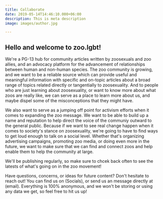 ```yaml
---
title: Collaborate
date: 2019-05-14T14:46:10.000+06:00
description: This is meta description
image: images/author.jpg

---
```

## **Hello and welcome to zoo.lgbt!** 

We're a PG-13 hub for community articles written by zoosexuals and zoo allies, and an advocacy platform for the advancement of relationships between human and non-human species. The zoo community is growing, and we want to be a reliable source which can provide useful and meaningful information with specific and on-topic articles about a broad range of topics related directly or tangentially to zoosexuality. And to people who are just learning about zoosexuality, or want to know more about what zoos are really like, we can serve as a place to learn more about us, and maybe dispel some of the misconceptions that they might have. 

We also want to serve as a jumping off point for activism efforts when it comes to expanding the zoo message. We want to be able to build up a name and reputation to help direct the voice of the communiy outward to the general public. Because if we want to see real change happen when it comes to society's stance on zoosexuality, we're going to have to find ways to get loud enough to talk on a social level. Whether that's organizing advertising campaigns, promoting zoo media, or doing even more in the future, we want to make sure that we can find and connect zoos and help enable them to help the community at large.

We'll be publishing regularly, so make sure to chcek back often to see the latests of what's going on in the zoo movement!

Have questions, concerns, or ideas for future content? Don't hesitate to reach out! You can find us on (Socials), or send us an message directly at (email). Everything is 100% anonymous, and we won't be storing or using any data we get, so feel free to hit us up!